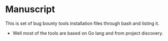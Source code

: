 # Manuscript

This is set of bug bounty tools installation files through bash and listing it. 

* Well most of the tools are based on Go lang and from project discovery.
